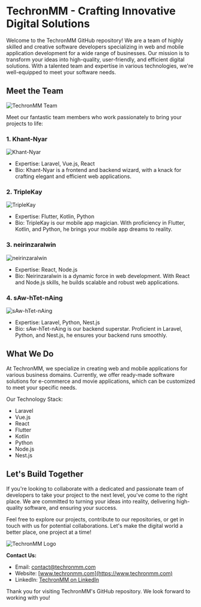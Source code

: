 # TechronMM - Crafting Innovative Digital Solutions

Welcome to the TechronMM GitHub repository! We are a team of highly skilled and creative software developers specializing in web and mobile application development for a wide range of businesses. Our mission is to transform your ideas into high-quality, user-friendly, and efficient digital solutions. With a talented team and expertise in various technologies, we're well-equipped to meet your software needs.

## Meet the Team

![TechronMM Team](images/team.jpg)

Meet our fantastic team members who work passionately to bring your projects to life:

### 1. Khant-Nyar

![Khant-Nyar](images/khant-nyar.jpg)

- Expertise: Laravel, Vue.js, React
- Bio: Khant-Nyar is a frontend and backend wizard, with a knack for crafting elegant and efficient web applications.

### 2. TripleKay

![TripleKay](images/triplekay.jpg)

- Expertise: Flutter, Kotlin, Python
- Bio: TripleKay is our mobile app magician. With proficiency in Flutter, Kotlin, and Python, he brings your mobile app dreams to reality.

### 3. neirinzaralwin

![neirinzaralwin](images/neirinzaralwin.jpg)

- Expertise: React, Node.js
- Bio: Neirinzaralwin is a dynamic force in web development. With React and Node.js skills, he builds scalable and robust web applications.

### 4. sAw-hTet-nAing

![sAw-hTet-nAing](images/saw-htet-naing.jpg)

- Expertise: Laravel, Python, Nest.js
- Bio: sAw-hTet-nAing is our backend superstar. Proficient in Laravel, Python, and Nest.js, he ensures your backend runs smoothly.

## What We Do

At TechronMM, we specialize in creating web and mobile applications for various business domains. Currently, we offer ready-made software solutions for e-commerce and movie applications, which can be customized to meet your specific needs.

Our Technology Stack:

- Laravel
- Vue.js
- React
- Flutter
- Kotlin
- Python
- Node.js
- Nest.js

## Let's Build Together

If you're looking to collaborate with a dedicated and passionate team of developers to take your project to the next level, you've come to the right place. We are committed to turning your ideas into reality, delivering high-quality software, and ensuring your success.

Feel free to explore our projects, contribute to our repositories, or get in touch with us for potential collaborations. Let's make the digital world a better place, one project at a time!

![TechronMM Logo](images/logo.png)

**Contact Us:**

- Email: contact@techronmm.com
- Website: [www.techronmm.com](https://www.techronmm.com)
- LinkedIn: [TechronMM on LinkedIn](https://www.linkedin.com/company/techronmm)

Thank you for visiting TechronMM's GitHub repository. We look forward to working with you!

